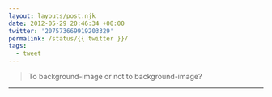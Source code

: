 ```yaml
---
layout: layouts/post.njk
date: 2012-05-29 20:46:34 +00:00
twitter: '207573669919203329'
permalink: /status/{{ twitter }}/
tags: 
  - tweet
---
```


> To background-image or not to background-image?

---
